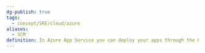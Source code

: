 ```yaml
---
dg-publish: true
tags:
  - concept/SRE/cloud/azure 
aliases:
  - SCM
definition: In Azure App Service you can deploy your apps through the Kudu SCM service
---
```

